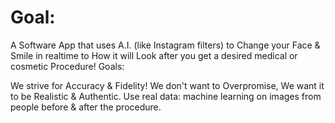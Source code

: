 # Goal:

A Software App that uses A.I. (like Instagram filters) to Change your Face & Smile in realtime to How it will Look after you get a desired medical or cosmetic Procedure! Goals:

We strive for Accuracy & Fidelity! We don't want to Overpromise, We want it to be Realistic & Authentic. Use real data: machine learning on images from people before & after the procedure.
